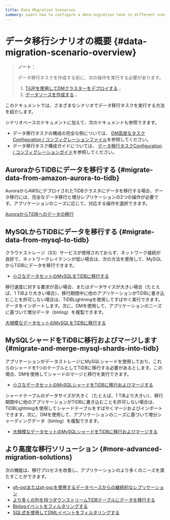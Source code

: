 ```yaml
---
title: Data Migration Scenarios
summary: Learn how to configure a data migration task in different scenarios.
---
```


# データ移行シナリオの概要 {#data-migration-scenario-overview}

> **ノート：**
>
> データ移行タスクを作成する前に、次の操作を実行する必要があります。
>
> 1.  [TiUPを使用してDMクラスターをデプロイする](/dm/deploy-a-dm-cluster-using-tiup.md) 。
> 2.  [データソースを作成する](/dm/quick-start-create-source.md) 。

このドキュメントでは、さまざまなシナリオでデータ移行タスクを実行する方法を紹介します。

シナリオベースのドキュメントに加えて、次のドキュメントも参照できます。

-   データ移行タスクの構成の完全な例については、 [DM高度なタスクConfiguration / コンフィグレーションファイル](/dm/task-configuration-file-full.md)を参照してください。
-   データ移行タスク構成ガイドについては、 [データ移行タスクConfiguration / コンフィグレーションガイド](/dm/dm-task-configuration-guide.md)を参照してください。

## AuroraからTiDBにデータを移行する {#migrate-data-from-amazon-aurora-to-tidb}

AuroraからAWSにデプロイされたTiDBクラスタにデータを移行する場合、データ移行には、完全なデータ移行と増分レプリケーションの2つの操作が必要です。アプリケーションのニーズに応じて、対応する操作を選択できます。

[AuroraからTiDBへのデータの移行](/migrate-aurora-to-tidb.md)

## MySQLからTiDBにデータを移行する {#migrate-data-from-mysql-to-tidb}

クラウドストレージ（S3）サービスが使用されておらず、ネットワーク接続が良好で、ネットワークレイテンシが低い場合は、次の方法を使用して、MySQLからTiDBにデータを移行できます。

-   [小さなデータセットのMySQLをTiDBに移行する](/migrate-small-mysql-to-tidb.md)

移行速度に対する要求が高い場合、またはデータサイズが大きい場合（たとえば、1 TiBより大きい場合）、移行期間中に他のアプリケーションがTiDBに書き込むことを許可しない場合は、TiDBLightningを使用してすばやく実行できます。データをインポートします。次に、DMを使用して、アプリケーションのニーズに基づいて増分データ（binlog）を複製できます。

[大規模なデータセットのMySQLをTiDBに移行する](/migrate-large-mysql-to-tidb.md)

## MySQLシャードをTiDBに移行およびマージします {#migrate-and-merge-mysql-shards-into-tidb}

アプリケーションがデータストレージにMySQLシャードを使用しており、これらのシャードを1つのテーブルとしてTiDBに移行する必要があるとします。この場合、DMを使用してシャードのマージと移行を実行できます。

-   [小さなデータセットのMySQLシャードをTiDBに移行およびマージする](/migrate-small-mysql-shards-to-tidb.md)

シャードテーブルのデータサイズが大きく（たとえば、1 TiBより大きい）、移行期間中に他のアプリケーションがTiDBに書き込むことを許可しない場合は、TiDBLightningを使用してシャードテーブルをすばやくマージおよびインポートできます。次に、DMを使用して、アプリケーションのニーズに基づいて増分シャーディングデータ（binlog）を複製できます。

-   [大規模なデータセットのMySQLシャードをTiDBに移行およびマージする](/migrate-large-mysql-shards-to-tidb.md)

## より高度な移行ソリューション {#more-advanced-migration-solutions}

次の機能は、移行プロセスを改善し、アプリケーションのより多くのニーズを満たすことができます。

-   [gh-ostまたはpt-oscを使用するデータベースからの継続的なレプリケーション](/migrate-with-pt-ghost.md)
-   [より多くの列を持つダウンストリームTiDBテーブルにデータを移行する](/migrate-with-more-columns-downstream.md)
-   [Binlogイベントをフィルタリングする](/filter-binlog-event.md)
-   [SQL式を使用してDMLイベントをフィルタリングする](/filter-dml-event.md)
